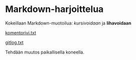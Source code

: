 # Markdown-harjoittelua

Kokeillaan Markdown-muotoilua: *kursivoidaan* ja **lihavoidaan**

[komentorivi.txt](https://github.com/mnnamaria/otm-harjoitustyo/blob/master/laskarit/viikko1/komentorivi.txt)

[gitlog.txt](https://github.com/mnnamaria/otm-harjoitustyo/blob/master/laskarit/viikko1/gitlog.txt)

Tehdään muutos paikallisella koneella.
